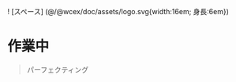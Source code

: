 <!--DESC: {"icon":"explore"} -->
! [スペース] (@/@wcex/doc/assets/logo.svg{width:16em; 身長:6em})
# 作業中
> パーフェクティング

